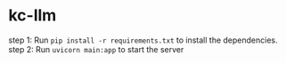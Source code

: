 # kc-llm
step 1: Run `pip install -r requirements.txt` to install the dependencies.
step 2: Run `uvicorn main:app` to start the server

